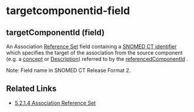 # targetcomponentid-field

## targetComponentId (field)

An Association [Reference Set](https://confluence.ihtsdotools.org/display/DOCGLOSS/Reference+Set) field containing a [SNOMED CT identifier](https://confluence.ihtsdotools.org/display/DOCGLOSS/SNOMED+CT+identifier) which specifies the target of the association from the source component (e.g. a [concept](https://confluence.ihtsdotools.org/display/DOCGLOSS/concept) or [Description](https://confluence.ihtsdotools.org/display/DOCGLOSS/Description)) referred to by the [referencedComponentId](https://confluence.ihtsdotools.org/display/DOCGLOSS/referencedComponentId) .

Note: Field name in SNOMED CT Release Format 2.

## Related Links

* [5.2.1.4 Association Reference Set](../../../../../5.2.1.4-Association-Reference-Set_28739378.html)
